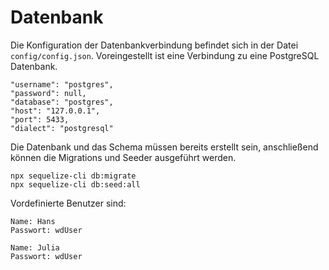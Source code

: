# Datenbank

Die Konfiguration der Datenbankverbindung befindet sich in der Datei `config/config.json`. Voreingestellt ist eine Verbindung zu eine PostgreSQL Datenbank.

```
"username": "postgres",
"password": null,
"database": "postgres",
"host": "127.0.0.1",
"port": 5433,
"dialect": "postgresql"
```

Die Datenbank und das Schema müssen bereits erstellt sein, anschließend können die Migrations und Seeder ausgeführt werden.

```
npx sequelize-cli db:migrate
npx sequelize-cli db:seed:all
```

Vordefinierte Benutzer sind: 
  
    Name: Hans
    Passwort: wdUser

    Name: Julia
    Passwort: wdUser
